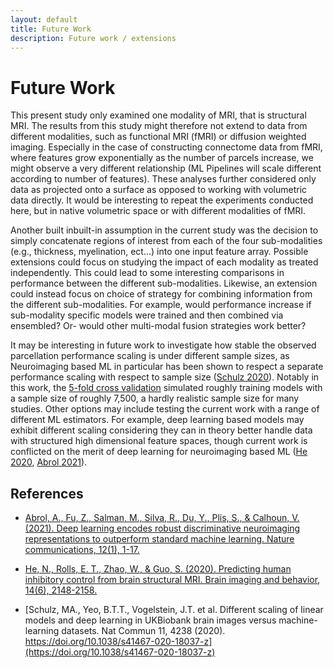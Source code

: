 ```yaml
---
layout: default
title: Future Work
description: Future work / extensions
---
```


# Future Work

This present study only examined one modality of MRI, that is structural MRI. The results from this study might therefore not extend to data from different modalities, such as functional MRI (fMRI) or diffusion weighted imaging. Especially in the case of constructing connectome data from fMRI, where features grow exponentially as the number of parcels increase, we might observe a very different relationship (ML Pipelines will scale different according to number of features).
These analyses further considered only data as projected onto a surface as opposed to working with volumetric data directly.
It would be interesting to repeat the experiments conducted here, but in native volumetric space or with different modalities of fMRI. 

Another built inbuilt-in assumption in the current study was the decision to simply concatenate regions of interest from each of the four sub-modalities (e.g., thickness, myelination, ect…) into one input feature array. Possible extensions could focus on studying the impact of each modality as treated independently. This could lead to some interesting comparisons in performance between the different sub-modalities. Likewise, an extension could instead focus on choice of strategy for combining information from the different sub-modalities. For example, would performance increase if sub-modality specific models were trained and then combined via ensembled? Or- would other multi-modal fusion strategies work better?

It may be interesting in future work to investigate how stable the observed parcellation performance scaling is under different sample sizes, as Neuroimaging based ML in particular has been shown to respect a separate performance scaling with respect to sample size ([Schulz 2020](https://doi.org/10.1038/s41467-020-18037-z)). Notably in this work, the [5-fold cross validation](./evaluation_structure.html) simulated roughly training models with a sample size of roughly 7,500, a hardly realistic sample size for many studies. Other options may include testing the current work with a range of different ML estimators. For example, deep learning based models may exhibit different scaling considering they can in theory better handle data with structured high dimensional feature spaces, though current work is conflicted on the merit of deep learning for neuroimaging based ML ([He 2020](https://pubmed.ncbi.nlm.nih.gov/31346962/), [Abrol 2021](https://www.nature.com/articles/s41467-020-20655-6)).

## References

- [Abrol, A., Fu, Z., Salman, M., Silva, R., Du, Y., Plis, S., & Calhoun, V. (2021). Deep learning encodes robust discriminative neuroimaging representations to outperform standard machine learning. Nature communications, 12(1), 1-17.](https://www.nature.com/articles/s41467-020-20655-6)

- [He, N., Rolls, E. T., Zhao, W., & Guo, S. (2020). Predicting human inhibitory control from brain structural MRI. Brain imaging and behavior, 14(6), 2148-2158.](https://pubmed.ncbi.nlm.nih.gov/31346962/)

- [Schulz, MA., Yeo, B.T.T., Vogelstein, J.T. et al. Different scaling of linear models and deep learning in UKBiobank brain images versus machine-learning datasets. Nat Commun 11, 4238 (2020). https://doi.org/10.1038/s41467-020-18037-z](https://doi.org/10.1038/s41467-020-18037-z)